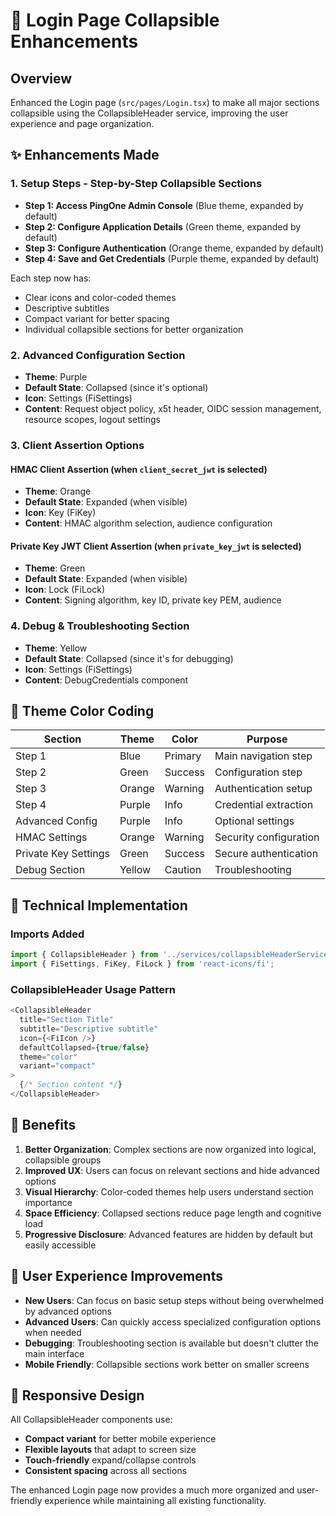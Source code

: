 # 🔧 Login Page Collapsible Enhancements

## Overview
Enhanced the Login page (`src/pages/Login.tsx`) to make all major sections collapsible using the CollapsibleHeader service, improving the user experience and page organization.

## ✨ Enhancements Made

### 1. **Setup Steps - Step-by-Step Collapsible Sections**
- **Step 1: Access PingOne Admin Console** (Blue theme, expanded by default)
- **Step 2: Configure Application Details** (Green theme, expanded by default)  
- **Step 3: Configure Authentication** (Orange theme, expanded by default)
- **Step 4: Save and Get Credentials** (Purple theme, expanded by default)

Each step now has:
- Clear icons and color-coded themes
- Descriptive subtitles
- Compact variant for better spacing
- Individual collapsible sections for better organization

### 2. **Advanced Configuration Section**
- **Theme**: Purple
- **Default State**: Collapsed (since it's optional)
- **Icon**: Settings (FiSettings)
- **Content**: Request object policy, x5t header, OIDC session management, resource scopes, logout settings

### 3. **Client Assertion Options**

#### HMAC Client Assertion (when `client_secret_jwt` is selected)
- **Theme**: Orange
- **Default State**: Expanded (when visible)
- **Icon**: Key (FiKey)
- **Content**: HMAC algorithm selection, audience configuration

#### Private Key JWT Client Assertion (when `private_key_jwt` is selected)
- **Theme**: Green  
- **Default State**: Expanded (when visible)
- **Icon**: Lock (FiLock)
- **Content**: Signing algorithm, key ID, private key PEM, audience

### 4. **Debug & Troubleshooting Section**
- **Theme**: Yellow
- **Default State**: Collapsed (since it's for debugging)
- **Icon**: Settings (FiSettings)
- **Content**: DebugCredentials component

## 🎨 Theme Color Coding

| Section | Theme | Color | Purpose |
|---------|-------|-------|---------|
| Step 1 | Blue | Primary | Main navigation step |
| Step 2 | Green | Success | Configuration step |
| Step 3 | Orange | Warning | Authentication setup |
| Step 4 | Purple | Info | Credential extraction |
| Advanced Config | Purple | Info | Optional settings |
| HMAC Settings | Orange | Warning | Security configuration |
| Private Key Settings | Green | Success | Secure authentication |
| Debug Section | Yellow | Caution | Troubleshooting |

## 🔧 Technical Implementation

### Imports Added
```typescript
import { CollapsibleHeader } from '../services/collapsibleHeaderService';
import { FiSettings, FiKey, FiLock } from 'react-icons/fi';
```

### CollapsibleHeader Usage Pattern
```typescript
<CollapsibleHeader
  title="Section Title"
  subtitle="Descriptive subtitle"
  icon={<FiIcon />}
  defaultCollapsed={true/false}
  theme="color"
  variant="compact"
>
  {/* Section content */}
</CollapsibleHeader>
```

## 🎯 Benefits

1. **Better Organization**: Complex sections are now organized into logical, collapsible groups
2. **Improved UX**: Users can focus on relevant sections and hide advanced options
3. **Visual Hierarchy**: Color-coded themes help users understand section importance
4. **Space Efficiency**: Collapsed sections reduce page length and cognitive load
5. **Progressive Disclosure**: Advanced features are hidden by default but easily accessible

## 🚀 User Experience Improvements

- **New Users**: Can focus on basic setup steps without being overwhelmed by advanced options
- **Advanced Users**: Can quickly access specialized configuration options when needed
- **Debugging**: Troubleshooting section is available but doesn't clutter the main interface
- **Mobile Friendly**: Collapsible sections work better on smaller screens

## 📱 Responsive Design

All CollapsibleHeader components use:
- **Compact variant** for better mobile experience
- **Flexible layouts** that adapt to screen size
- **Touch-friendly** expand/collapse controls
- **Consistent spacing** across all sections

The enhanced Login page now provides a much more organized and user-friendly experience while maintaining all existing functionality.